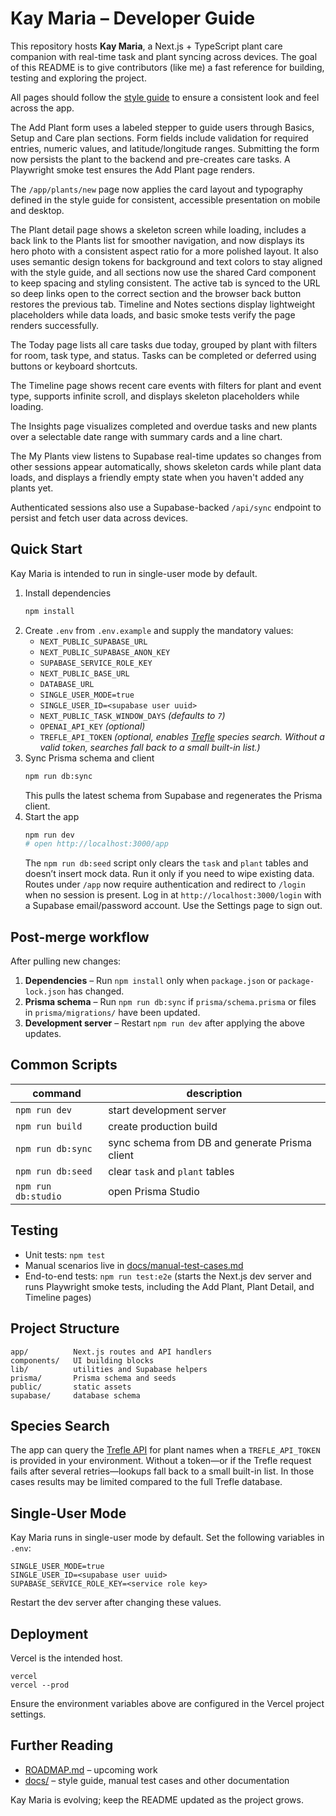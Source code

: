 # Kay Maria – Developer Guide

This repository hosts **Kay Maria**, a Next.js + TypeScript plant care companion with real-time task and plant syncing across devices. The goal of this README is to give contributors (like me) a fast reference for building, testing and exploring the project.

All pages should follow the [style guide](./docs/style-guide.md) to ensure a consistent look and feel across the app.

The Add Plant form uses a labeled stepper to guide users through Basics, Setup and Care plan sections. Form fields include validation for required entries, numeric values, and latitude/longitude ranges. Submitting the form now persists the plant to the backend and pre-creates care tasks. A Playwright smoke test ensures the Add Plant page renders.

The `/app/plants/new` page now applies the card layout and typography defined in the style guide for consistent, accessible presentation on mobile and desktop.




The Plant detail page shows a skeleton screen while loading, includes a back link to the Plants list for smoother navigation, and now displays its hero photo with a consistent aspect ratio for a more polished layout. It also uses semantic design tokens for background and text colors to stay aligned with the style guide, and all sections now use the shared Card component to keep spacing and styling consistent. The active tab is synced to the URL so deep links open to the correct section and the browser back button restores the previous tab. Timeline and Notes sections display lightweight placeholders while data loads, and basic smoke tests verify the page renders successfully.


The Today page lists all care tasks due today, grouped by plant with filters for room, task type, and status. Tasks can be completed or deferred using buttons or keyboard shortcuts.

The Timeline page shows recent care events with filters for plant and event type, supports infinite scroll, and displays skeleton placeholders while loading.

The Insights page visualizes completed and overdue tasks and new plants over a selectable date range with summary cards and a line chart.

The My Plants view listens to Supabase real-time updates so changes from other sessions appear automatically, shows skeleton cards while plant data loads, and displays a friendly empty state when you haven't added any plants yet.

Authenticated sessions also use a Supabase-backed `/api/sync` endpoint to persist and fetch user data across devices.

## Quick Start
Kay Maria is intended to run in single-user mode by default.

1. Install dependencies
   ```bash
   npm install
   ```
2. Create `.env` from `.env.example` and supply the mandatory values:
   - `NEXT_PUBLIC_SUPABASE_URL`
   - `NEXT_PUBLIC_SUPABASE_ANON_KEY`
   - `SUPABASE_SERVICE_ROLE_KEY`
   - `NEXT_PUBLIC_BASE_URL`
   - `DATABASE_URL`
   - `SINGLE_USER_MODE=true`
   - `SINGLE_USER_ID=<supabase user uuid>`
   - `NEXT_PUBLIC_TASK_WINDOW_DAYS` *(defaults to `7`)*
   - `OPENAI_API_KEY` *(optional)*
   - `TREFLE_API_TOKEN` *(optional, enables [Trefle](https://trefle.io) species search. Without a valid token, searches fall back to a small built-in list.)*
3. Sync Prisma schema and client
   ```bash
   npm run db:sync
   ```
   This pulls the latest schema from Supabase and regenerates the Prisma client.
4. Start the app
   ```bash
   npm run dev
   # open http://localhost:3000/app
   ```
   The `npm run db:seed` script only clears the `task` and `plant` tables and doesn’t insert mock data. Run it only if you need to wipe existing data.
   Routes under `/app` now require authentication and redirect to `/login` when no session is present. Log in at `http://localhost:3000/login` with a Supabase email/password account. Use the Settings page to sign out.

## Post-merge workflow
After pulling new changes:

1. **Dependencies** – Run `npm install` only when `package.json` or `package-lock.json` has changed.
2. **Prisma schema** – Run `npm run db:sync` if `prisma/schema.prisma` or files in `prisma/migrations/` have been updated.
3. **Development server** – Restart `npm run dev` after applying the above updates.

## Common Scripts
| command | description |
|---|---|
| `npm run dev` | start development server |
| `npm run build` | create production build |
| `npm run db:sync` | sync schema from DB and generate Prisma client |
| `npm run db:seed` | clear `task` and `plant` tables |
| `npm run db:studio` | open Prisma Studio |

## Testing
- Unit tests: `npm test`
- Manual scenarios live in [docs/manual-test-cases.md](./docs/manual-test-cases.md)
- End-to-end tests: `npm run test:e2e` (starts the Next.js dev server and runs Playwright smoke tests, including the Add Plant, Plant Detail, and Timeline pages)

## Project Structure
```
app/          Next.js routes and API handlers
components/   UI building blocks
lib/          utilities and Supabase helpers
prisma/       Prisma schema and seeds
public/       static assets
supabase/     database schema
```

## Species Search

The app can query the [Trefle API](https://trefle.io) for plant names when a
`TREFLE_API_TOKEN` is provided in your environment. Without a token—or if the
Trefle request fails after several retries—lookups fall back to a small
built-in list. In those cases results may be limited compared to the full Trefle database.

## Single-User Mode
Kay Maria runs in single-user mode by default. Set the following variables in `.env`:
```
SINGLE_USER_MODE=true
SINGLE_USER_ID=<supabase user uuid>
SUPABASE_SERVICE_ROLE_KEY=<service role key>
```
Restart the dev server after changing these values.

## Deployment
Vercel is the intended host.
```
vercel
vercel --prod
```
Ensure the environment variables above are configured in the Vercel project settings.

## Further Reading
- [ROADMAP.md](./ROADMAP.md) – upcoming work
- [docs/](./docs) – style guide, manual test cases and other documentation

Kay Maria is evolving; keep the README updated as the project grows.
